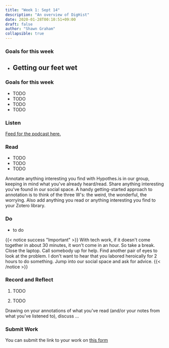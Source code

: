 ```yaml
---
title: "Week 1: Sept 14"
description: "An overview of DigHist"
date: 2020-01-28T00:10:51+09:00
draft: false
author: "Shawn Graham"
collapsible: true
---
```

### Goals for this week
+  ## Getting our feet wet

### Goals for this week

- TODO
- TODO
- TODO
- TODO


### Listen

[Feed for the podcast here.]()



### Read

+ TODO
+ TODO
+ TODO

Annotate anything interesting you find with Hypothes.is in our group, keeping in mind what you've already heard/read. Share anything interesting you've found in our social space. A handy getting-started approach to annotation is to think of the three W's: the weird, the wonderful, the worrying. Also add anything you read or anything interesting you find to your Zotero library.


### Do

- to do


{{< notice success "Important" >}} With tech work, if it doesn't come together in about 30 minutes, it won't come in an hour. So take a break. Close the laptop. Call somebody up for help. Find another pair of eyes to look at the problem. I don't want to hear that you labored heroically for 2 hours to do something. Jump into our social space and ask for advice.
{{< /notice >}}

### Record and Reflect

1. TODO

2. TODO

Drawing on your annotations of what you've read (and/or your notes from what you've listened to), discuss ...

### Submit Work

You can submit the link to your work on [this form](#)
